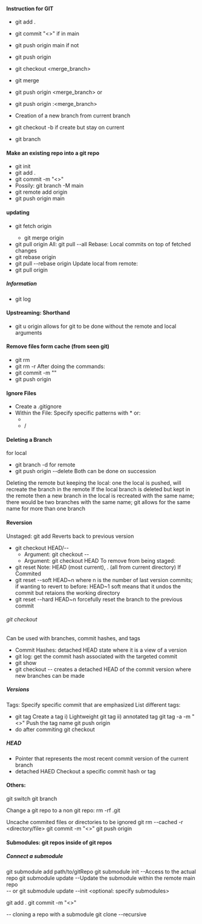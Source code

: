#### Instruction for GIT


- git add .
- git commit "<>"
if in main
- git push origin main
if not 
- git push origin <branch>
- git checkout <merge_branch>
- git merge <branch>
- git push origin <merge_branch>
or
- git push origin <branch>:<merge_branch>

- Creation of a new branch from current branch
- git checkout -b <branch>
if create but stay on current
- git branch <branch>

#### Make an existing repo into a git repo
- git init
- git add .
- git commit -m "<>"
- Possily: git branch -M main
- git remote add origin <https>
- git push origin main

#### updating
- git fetch origin <branch>
    - git merge origin <branch>
- git pull origin <branch>
All:
git pull --all
Rebase: Local commits on top of fetched changes
- git rebase origin <branch>
- git pull --rebase origin <branch>
Update local from remote:
- git pull origin <branch>
##### Information
- git log

#### Upstreaming: Shorthand
- git <command> u origin <branch>
allows for git <command> to be done without the remote and local arguments

#### Remove files form cache (from seen git)
- git rm <filename>
- git rm -r <directory>
After doing the commands:
- git commit -m "<message>"
- git push origin <branch>

#### Ignore Files
- Create a .gitignore
- Within the File: Specify specific patterns with * or:
    - <file>
    - <directory>/

#### Deleting a Branch
for local
- git branch -d <branch>
for remote
- git push origin --delete <branch>
Both can be done on succession

Deleting the remote but keeping the local: one the local is pushed, will recreate the branch in the remote
If the local branch is deleted but kept in the remote then a new branch in the local is recreated with the same name; there would be two branches
with the same name; git allows for the same name for more than one branch

#### Reversion
Unstaged: git add
Reverts back to previous version
- git checkout HEAD/--
    - Argument: git checkout -- <file>
    - Argument: git checkout HEAD <file>
To remove from being staged:
- git reset <filename or HEAD>
Note: HEAD (most current), . (all from current directory)
If Commited
- git reset --soft HEAD~n
where n is the number of last version commits; if wanting to revert to before: HEAD~1
soft means that it undos the commit but retaions the working directory
- git reset --hard HEAD~n
forcefully reset the branch to the previous commit
###### git checkout
Can be used with branches, commit hashes, and tags
- Commit Hashes: detached HEAD state where it is a view of a version
- git log: get the commit hash associated with the targeted commit
- git show <hash>
- git checkout <hash>
-- creates a detached HEAD of the commit version where new branches can be made
##### Versions
Tags: Specify specific commit that are emphasized
List different tags:
- git tag
Create a tag
i) Lightweight
git tag <tag>
ii) annotated tag
git tag -a <tag> -m "<>"
Push the tag name
git push origin <tag>
- do after commiting
git checkout <tag>
##### HEAD
- Pointer that represents the most recent commit version of the current branch
- detached HAED
Checkout a specific commit hash or tag

#### Others:
git switch
git branch

Change a git repo to a non git repo:
rm -rf .git

Uncache commited files or directories to be ignored
git rm --cached -r <directory/file>
git commit -m "<>"
git push origin <branch>

#### Submodules: git repos inside of git repos
##### Connect a submodule
git submodule add <repo-url> path/to/gitRepo
git submodule init --Access to the actual repo
git submodule update --Update the submodule within the remote main repo\
-- or
git submodule update --init <optional: specify submodules>

git add .
git commit -m "<>"

-- cloning a repo with a submodule
git clone --recursive <repo-url>
